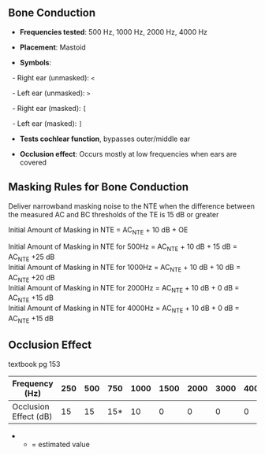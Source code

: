 ## Bone Conduction

- **Frequencies tested**: 500 Hz, 1000 Hz, 2000 Hz, 4000 Hz

- **Placement**: Mastoid

- **Symbols**:

  - Right ear (unmasked): `<`

  - Left ear (unmasked): `>`

  - Right ear (masked): `[`  

  - Left ear (masked): `]`

- **Tests cochlear function**, bypasses outer/middle ear

- **Occlusion effect**: Occurs mostly at low frequencies when ears are covered

## Masking Rules for Bone Conduction
Deliver narrowband masking noise to the NTE when the difference between the measured AC and BC thresholds of the TE is 15 dB or greater

Initial Amount of Masking in NTE = AC<sub>NTE</sub> + 10 dB + OE

Initial Amount of Masking in NTE for 500Hz = AC<sub>NTE</sub> + 10 dB + 15 dB = AC<sub>NTE</sub> +25 dB  
Initial Amount of Masking in NTE for 1000Hz = AC<sub>NTE</sub> + 10 dB + 10 dB = AC<sub>NTE</sub> +20 dB  
Initial Amount of Masking in NTE for 2000Hz = AC<sub>NTE</sub> + 10 dB + 0 dB = AC<sub>NTE</sub> +15 dB  
Initial Amount of Masking in NTE for 4000Hz = AC<sub>NTE</sub> + 10 dB + 0 dB = AC<sub>NTE</sub> +15 dB  

## Occlusion Effect
textbook pg 153

| Frequency (Hz)        | 250 | 500 | 750 | 1000 | 1500 | 2000 | 3000 | 4000 |
| --------------------- | --- | --- | --- | ---- | ---- | ---- | ---- | ---- |
| Occlusion Effect (dB) | 15  | 15  | 15* | 10   | 0    | 0    | 0    | 0    |

* * = estimated value
